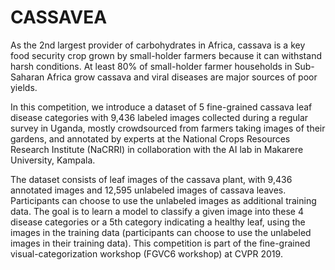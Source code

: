 # CASSAVEA

As the 2nd largest provider of carbohydrates in Africa, cassava is a key food security crop grown by small-holder farmers because it can withstand harsh conditions. At least 80% of small-holder farmer households in Sub-Saharan Africa grow cassava and viral diseases are major sources of poor yields.

In this competition, we introduce a dataset of 5 fine-grained cassava leaf disease categories with 9,436 labeled images collected during a regular survey in Uganda, mostly crowdsourced from farmers taking images of their gardens, and annotated by experts at the National Crops Resources Research Institute (NaCRRI) in collaboration with the AI lab in Makarere University, Kampala.

The dataset consists of leaf images of the cassava plant, with 9,436 annotated images and 12,595 unlabeled images of cassava leaves. Participants can choose to use the unlabeled images as additional training data. The goal is to learn a model to classify a given image into these 4 disease categories or a 5th category indicating a healthy leaf, using the images in the training data (participants can choose to use the unlabeled images in their training data). This competition is part of the fine-grained visual-categorization workshop (FGVC6 workshop) at CVPR 2019.
